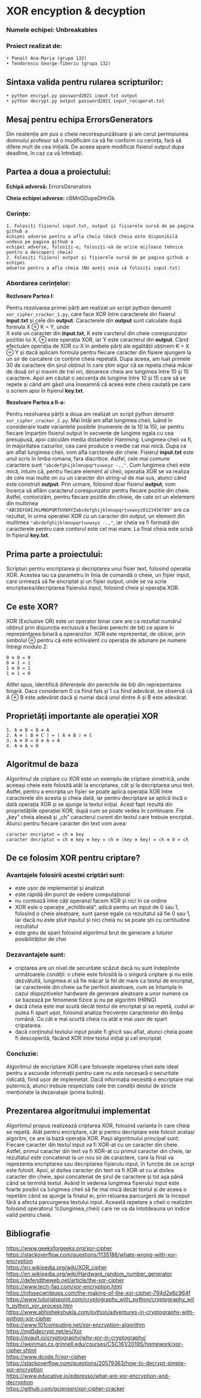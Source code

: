# XOR encyption & decyption


### Numele echipei: **Unbreakables**

### Proiect realizat de: 

    • Panait Ana-Maria (grupa 132)
    • Teodorescu George-Tiberiu (grupa 132)
## Sintaxa valida pentru rularea scripturilor:

    • python encrypt.py password2021 input.txt output
    • python decrypt.py output password2021 input_recuperat.txt

## Mesaj pentru echipa ErrorsGenerators
Din neatenție am pus o cheie necorespunzătoare și am cerut permisiunea domnului profesor să o 
modificăm ca să fie conform cu cerința, fară să difere mult de cea inițială.
De aceea apare modificat fisierul output dupa deadline, în caz ca vă întrebați.

## Partea a doua a proiectului:
**Echipă adversă:** ErrorsGenerators

**Cheia echipei adverse:** c6MnGDupeDHnGk 

### Cerințe:
    
    1. Folosiți fișierul input.txt, output și fișierele sursă de pe pagina github a 
    echipei adverse pentru a afla cheia (dacă cheia este disponibilă undeva pe pagina github a
    echipei adverse, folosiți-o; folosiți-vă de orice mijloace tehnice pentru a descoperi cheia)
    2. Folosiți fișierul output și fișierele sursă de pe pagina github a echipei
    adverse pentru a afla cheia (NU aveți voie să folosiți input.txt)

### Abordarea cerințelor:
 
**Rezlvoare Partea I:**

Pentru rezolvarea primei părți am realizat un script python denumit `xor_cipher_cracker_1.py`, care face XOR între 
caracterele din fisierul **input.txt** și cele din **output**. Caracterele din **output** sunt calculate după formula X ⊕ K = Y, unde  
X este un caracter din **input.txt**, K este carcterul din cheie corespunzator pozitiei lui X, ⊕ este operația XOR, iar
Y este caracterul din **output**. Când efectuăm operația de XOR cu X în ambele părți ale egalității obținem K = X ⊕ Y și
dacă aplicam formula pentru fiecare caracter din fișiere ajungem la un sir de carcatere ce conține cheia repetată.
Dupa aceea, am luat primele 30 de caractere din șirul obținut în care știm sigur că se 
repeta cheia măcar de două ori și maxim de trei ori, deoarece cheia are lungimea între 10 și 15 caractere. 
Apoi am căutat o secvența de lungime între 10 și 15 care să se repete și când am găsit 
una înseamnă că aceea este cheia cautată pe care o scriem apoi în fișierul **key.txt**.

**Rezolvare Partea a II-a:**

Pentru rezolvarea părții a doua am realizat un script python denumit `xor_cipher_cracker_2.py`.
Mai întâi am aflat lungimea cheii, luând în considerare toate variantele posibile (numerele de la 10 la 15), 
iar pentru fiecare împarțim fisierul output în secvente de lungime egala cu cea presupusă, apoi 
calculăm media distantelor Hamming. Lungimea cheii va fi, în majoritatea cazurilor, cea care produce o medie cat mai mică.
Dupa ce am aflat lungimea cheii, vom afla carcterele din cheie. Fisierul **input.txt** 
este unul scris în limba romana, fara diacritice. Astfel, cele mai comune caractere sunt `"abcdefghijklmnopqrtuvwxyz -.,"`. 
Cum lungimea cheii este mică, intuim că, pentru fiecare element al cheii, operatia XOR se va realiza de cele mai multe 
ori cu un caracter din string-ul de mai sus, atunci când este construit **output**. Prin urmare, folosind doar fisierul 
**output**, vom încerca să aflăm caracterul corespunzator pentru fiecare pozitie din cheie. Astfel, contorizăm, 
pentru fiecare pozitie din chieie, de cate ori un elelement din multimea  
`"ABCDEFGHIJKLMNOPQRTUVWXYZabcdefghijklmnopqrtuvwxyz0123456789"` are ca rezultat, în urma operatiei XOR cu un caracter 
din output, un element din multimea `"abcdefghijklmnopqrtuvwxyz -.,"`, iar cheia va fi formată din caracterele pentru 
care contorul este cel mai mare. La final cheia este scisă în fișierul **key.txt**.

## Prima parte a proiectului:

Scripturi pentru encriptarea și decriptarea unui fisier text, folosind operatia XOR. Acestea iau ca 
parametru în linia de comandă o cheie, un fișier input, care urmează să fie encriptat 
și un fișier output, unde se va scrie encriptarea/decriptarea fișierului input, folosind cheia 
și operația XOR.


## Ce este XOR?
XOR (Exclusive OR) este un operator binar care are ca rezultat numărul obținut prin 
disjuncția exclusivă a fiecărei perechi de biți ce apare în reprezentarea binară a operanzilor.
XOR este reprezentat, de obicei, prin simbolul ⊕ pentru că este echivalent cu operația de adunare 
pe numere întregi modulo 2: 

    0 ⊕ 0 = 0
    0 ⊕ 1 = 1
    1 ⊕ 0 = 1
    1 ⊕ 1 = 0

Altfel spus, identifică diferențele din perechile de biți din reprezentarea binară. Daca consideram 0 ca fiind fals și 1 ca fiind adevărat, se observă că A ⊕ B este adevărat dacă și numai dacă unul 
dintre A și B este adevărat.
		
## Proprietăți importante ale operației XOR
    1. A ⊕ B = B ⊕ A
    2. A ⊕ ( B ⊕ C ) = ( A ⊕ B ) ⊕ C
    3. A ⊕ 0 = 0 ⊕ A = A
    4. A ⊕ A = 0

## Algoritmul de baza
Algoritmul de criptare cu XOR este un exemplu de criptare simetrică, unde aceeași cheie este folosită 
atât la encriptarea, cât și la decriptarea unui text. Astfel, pentru a encripta un fișier se poate aplica 
operația XOR între caracterele din acesta și cheia dată, iar pentru decriptare se aplică încă o dată 
operația XOR și se ajunge la textul inițial. Acest fapt rezultă din proprietățiile
operației XOR, după cum se poate vedea în continuare. Fie „key” cheia aleasă și „ch” caracterul curent din textul care trebuie encriptat. 
Atunci pentru fiecare caracter din text vom avea:
    
    caracter encriptat = ch ⊕ key
    caracter decriptat = ch ⊕ key ⊕ key = ch ⊕ (key ⊕ key) = ch ⊕ 0 = ch

## De ce folosim XOR pentru criptare?

### Avantajele folosirii acestei criptări sunt:
- este ușor de implementat și analizat
- este rapidă din punct de vedere computațional
- nu contează între câți operanzi facem XOR și nici în ce ordine
- XOR este o operație „echilibrată”, adică pentru un input de 0 sau 1, folosind o cheie aleatoare,
  sunt șanse egale ca rezultatul să fie 0 sau 1, iar dacă nu este știut inputul și nici cheia 
  nu se poate știi cu certitudine rezultatul
- este greu de spart folosind algoritmul brut de generare a tuturor posibilităților de chei
  
### Dezavantajele sunt:
- criptarea are un nivel de securitate scăzut dacă nu sunt îndeplinite următoarele condiții: o cheie este folosită la o singură criptare 
  și nu este dezvăluită, lungimea ei să fie măcar la fel de mare ca textul de encriptat, iar caracterele din cheie sa fie perfect aleatoare, 
  cum se întampla în cazul dispozitivelor hardware de generare aleatoare a unor numere ce se bazează pe fenomene fizice
  și nu pe algoritmi (HRNG)
- dacă cheia este mai scută decât textul de encriptat și se repetă, codul ar putea fi spart ușor, folosind analiza 
  frecvenței caracterelor din limba română. Cu cât e mai scurtă cheia cu atât e mai ușor de spart cripatarea.
- dacă conținutul textului input poate fi ghicit sau aflat, atunci cheia poate fi descoperită, făcând 
XOR între textul inițial și cel encriptat
  
### Concluzie: 

Algoritmul de encriptare XOR care folosește repetarea cheii este ideal pentru a ascunde informații 
pentru care nu este necesară o securitate ridicată, fiind ușor de implemetat. Dacă informația necesită o
encriptare mai puternică, atunci trebuie respectate cele trei condiții destul de stricte menționate la dezavataje
(prima bulină).

## Prezentarea algoritmului implementat

Algortimul propus realizează criptarea XOR, folosind varianta în care cheia se repetă. Atât pentru encriptare, 
cât și pentru decriptare este folosit același algoritm, ce are la bază operația XOR. Pașii algoritmului principal sunt:
Fiecare caracter din textul input va fi XOR-at cu un caracter din cheie. Astfel, primul caracter din text 
va fi XOR-at cu primul caracter din cheie, iar rezultatul este concatenat la un nou sir de caractere, 
care la final va reprezenta encriptarea sau decriptarea fișierulu input, în funcție de ce script este folosit.
Apoi, al doilea caracter din text va fi XOR-at cu al doilea caracter din cheie, apoi concatenat de șirul de caractere
și tot așa până când se termină textul. Având în vederea lungimea fișierului input este foarte posibil ca
lungimea cheii să fie mai mică decât textul și de aceea o repetăm când se ajunge la finalul ei, prin 
reluarea parcurgerii de la început fără a afecta parcurgerea textului input. Această repetare a cheii
o realizăm folosind operatorul %(lungimea_cheii) care ne va da întotdeauna un indice valid pentru cheie.



## Bibliografie

https://www.geeksforgeeks.org/xor-cipher \
https://stackoverflow.com/questions/1135186/whats-wrong-with-xor-encryption \
https://en.wikipedia.org/wiki/XOR_cipher \
https://en.wikipedia.org/wiki/Hardware_random_number_generator \
https://defendtheweb.net/article/the-xor-cipher \
https://www.tech-faq.com/xor-encryption.html \
https://infosecwriteups.com/the-making-of-the-xor-cipher-794d2e6c964f \
https://www.tutorialspoint.com/cryptography_with_python/cryptography_with_python_xor_process.htm \
https://www.abhishekshukla.com/python/adventures-in-cryptography-with-python-xor-cipher \
https://www.101computing.net/xor-encryption-algorithm \
https://md5decrypt.net/en/Xor \
https://qvault.io/cryptography/why-xor-in-cryptography/ \
https://weinman.cs.grinnell.edu/courses/CSC161/2019S/homework/xor-cipher.shtml \
https://www.dcode.fr/xor-cipher \
https://stackoverflow.com/questions/20579363/how-to-decrypt-simple-xor-encryption \
https://www.educative.io/edpresso/what-are-xor-encryption-and-decryption \
https://github.com/gcjensen/xor-cipher-cracker

